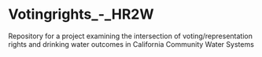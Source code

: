 # Votingrights_-_HR2W
Repository for a project examining the intersection of voting/representation rights and drinking water outcomes in California Community Water Systems
